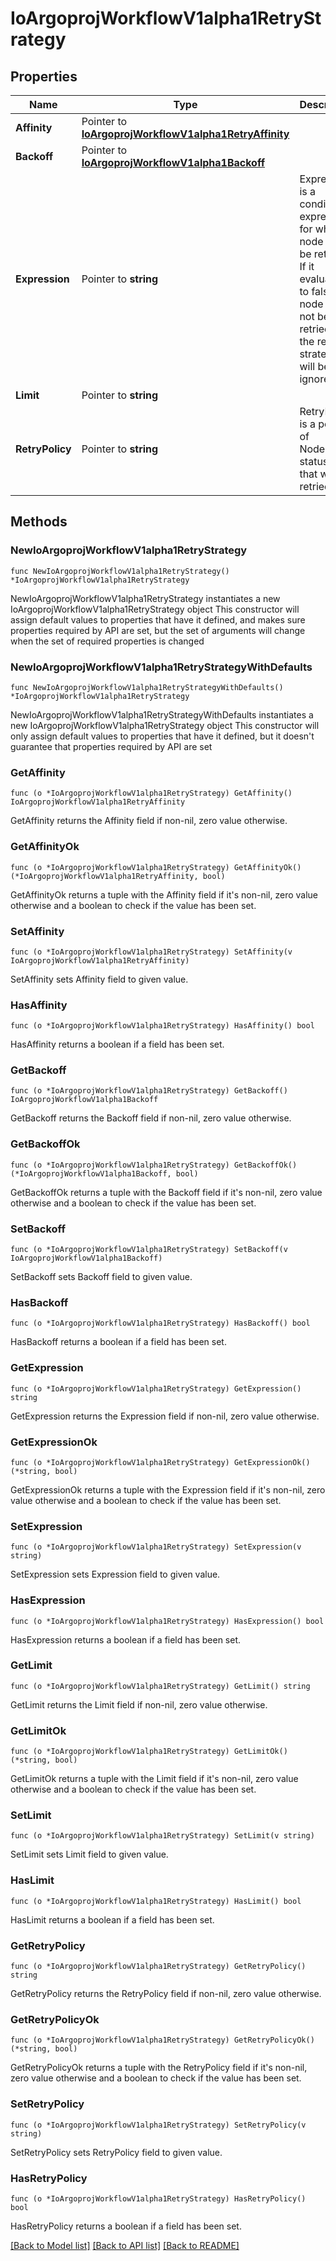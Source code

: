 # IoArgoprojWorkflowV1alpha1RetryStrategy

## Properties

Name | Type | Description | Notes
------------ | ------------- | ------------- | -------------
**Affinity** | Pointer to [**IoArgoprojWorkflowV1alpha1RetryAffinity**](IoArgoprojWorkflowV1alpha1RetryAffinity.md) |  | [optional] 
**Backoff** | Pointer to [**IoArgoprojWorkflowV1alpha1Backoff**](IoArgoprojWorkflowV1alpha1Backoff.md) |  | [optional] 
**Expression** | Pointer to **string** | Expression is a condition expression for when a node will be retried. If it evaluates to false, the node will not be retried and the retry strategy will be ignored/ | [optional] 
**Limit** | Pointer to **string** |  | [optional] 
**RetryPolicy** | Pointer to **string** | RetryPolicy is a policy of NodePhase statuses that will be retried | [optional] 

## Methods

### NewIoArgoprojWorkflowV1alpha1RetryStrategy

`func NewIoArgoprojWorkflowV1alpha1RetryStrategy() *IoArgoprojWorkflowV1alpha1RetryStrategy`

NewIoArgoprojWorkflowV1alpha1RetryStrategy instantiates a new IoArgoprojWorkflowV1alpha1RetryStrategy object
This constructor will assign default values to properties that have it defined,
and makes sure properties required by API are set, but the set of arguments
will change when the set of required properties is changed

### NewIoArgoprojWorkflowV1alpha1RetryStrategyWithDefaults

`func NewIoArgoprojWorkflowV1alpha1RetryStrategyWithDefaults() *IoArgoprojWorkflowV1alpha1RetryStrategy`

NewIoArgoprojWorkflowV1alpha1RetryStrategyWithDefaults instantiates a new IoArgoprojWorkflowV1alpha1RetryStrategy object
This constructor will only assign default values to properties that have it defined,
but it doesn't guarantee that properties required by API are set

### GetAffinity

`func (o *IoArgoprojWorkflowV1alpha1RetryStrategy) GetAffinity() IoArgoprojWorkflowV1alpha1RetryAffinity`

GetAffinity returns the Affinity field if non-nil, zero value otherwise.

### GetAffinityOk

`func (o *IoArgoprojWorkflowV1alpha1RetryStrategy) GetAffinityOk() (*IoArgoprojWorkflowV1alpha1RetryAffinity, bool)`

GetAffinityOk returns a tuple with the Affinity field if it's non-nil, zero value otherwise
and a boolean to check if the value has been set.

### SetAffinity

`func (o *IoArgoprojWorkflowV1alpha1RetryStrategy) SetAffinity(v IoArgoprojWorkflowV1alpha1RetryAffinity)`

SetAffinity sets Affinity field to given value.

### HasAffinity

`func (o *IoArgoprojWorkflowV1alpha1RetryStrategy) HasAffinity() bool`

HasAffinity returns a boolean if a field has been set.

### GetBackoff

`func (o *IoArgoprojWorkflowV1alpha1RetryStrategy) GetBackoff() IoArgoprojWorkflowV1alpha1Backoff`

GetBackoff returns the Backoff field if non-nil, zero value otherwise.

### GetBackoffOk

`func (o *IoArgoprojWorkflowV1alpha1RetryStrategy) GetBackoffOk() (*IoArgoprojWorkflowV1alpha1Backoff, bool)`

GetBackoffOk returns a tuple with the Backoff field if it's non-nil, zero value otherwise
and a boolean to check if the value has been set.

### SetBackoff

`func (o *IoArgoprojWorkflowV1alpha1RetryStrategy) SetBackoff(v IoArgoprojWorkflowV1alpha1Backoff)`

SetBackoff sets Backoff field to given value.

### HasBackoff

`func (o *IoArgoprojWorkflowV1alpha1RetryStrategy) HasBackoff() bool`

HasBackoff returns a boolean if a field has been set.

### GetExpression

`func (o *IoArgoprojWorkflowV1alpha1RetryStrategy) GetExpression() string`

GetExpression returns the Expression field if non-nil, zero value otherwise.

### GetExpressionOk

`func (o *IoArgoprojWorkflowV1alpha1RetryStrategy) GetExpressionOk() (*string, bool)`

GetExpressionOk returns a tuple with the Expression field if it's non-nil, zero value otherwise
and a boolean to check if the value has been set.

### SetExpression

`func (o *IoArgoprojWorkflowV1alpha1RetryStrategy) SetExpression(v string)`

SetExpression sets Expression field to given value.

### HasExpression

`func (o *IoArgoprojWorkflowV1alpha1RetryStrategy) HasExpression() bool`

HasExpression returns a boolean if a field has been set.

### GetLimit

`func (o *IoArgoprojWorkflowV1alpha1RetryStrategy) GetLimit() string`

GetLimit returns the Limit field if non-nil, zero value otherwise.

### GetLimitOk

`func (o *IoArgoprojWorkflowV1alpha1RetryStrategy) GetLimitOk() (*string, bool)`

GetLimitOk returns a tuple with the Limit field if it's non-nil, zero value otherwise
and a boolean to check if the value has been set.

### SetLimit

`func (o *IoArgoprojWorkflowV1alpha1RetryStrategy) SetLimit(v string)`

SetLimit sets Limit field to given value.

### HasLimit

`func (o *IoArgoprojWorkflowV1alpha1RetryStrategy) HasLimit() bool`

HasLimit returns a boolean if a field has been set.

### GetRetryPolicy

`func (o *IoArgoprojWorkflowV1alpha1RetryStrategy) GetRetryPolicy() string`

GetRetryPolicy returns the RetryPolicy field if non-nil, zero value otherwise.

### GetRetryPolicyOk

`func (o *IoArgoprojWorkflowV1alpha1RetryStrategy) GetRetryPolicyOk() (*string, bool)`

GetRetryPolicyOk returns a tuple with the RetryPolicy field if it's non-nil, zero value otherwise
and a boolean to check if the value has been set.

### SetRetryPolicy

`func (o *IoArgoprojWorkflowV1alpha1RetryStrategy) SetRetryPolicy(v string)`

SetRetryPolicy sets RetryPolicy field to given value.

### HasRetryPolicy

`func (o *IoArgoprojWorkflowV1alpha1RetryStrategy) HasRetryPolicy() bool`

HasRetryPolicy returns a boolean if a field has been set.


[[Back to Model list]](../README.md#documentation-for-models) [[Back to API list]](../README.md#documentation-for-api-endpoints) [[Back to README]](../README.md)


